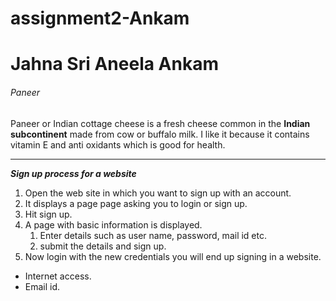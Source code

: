 # assignment2-Ankam
# Jahna Sri Aneela Ankam
###### Paneer
Paneer or Indian cottage cheese is a fresh cheese common in the **Indian subcontinent** made from cow or buffalo milk. I like it because it contains vitamin E and anti oxidants which is good for health.
***
***Sign up process for a website***
1. Open the web site in which you want to sign up with an account.
2. It displays a page page asking you to login or sign up.
3. Hit sign up.
4. A page with basic information is displayed.
   1. Enter details such as user name, password, mail id etc.
   2. submit the details and sign up.
5. Now login with the new credentials you will end up signing in a website.

- Internet access.
- Email id.

